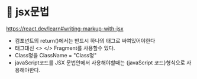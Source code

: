 
# 🍓 jsx문법

https://react.dev/learn#writing-markup-with-jsx


- 컴포넌트의 return()에서는 반드시 하나의 태그로 싸여있어야한다
- 태그대신 <> </> Fragment를 사용할수 있다.
- Class명을 ClassName = "Class명"
- javaScript코드를 JSX 문법안에서 사용해야할때는 {javaScript 코드}형식으로 사용해야한다.
